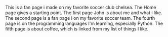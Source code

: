 This is a fan page i made on my favorite soccer club chelsea.
The Home page gives a starting point.
The first page John is about me and what i like.
The second page is a fan page i on my favorite soccer team.
The fourth page is on the programming languages I'm learning, especially Python.
The fifth page is about coffee, which is linked from my list of things I like.
